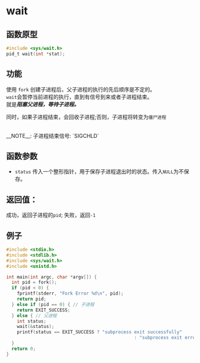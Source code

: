 # wait

## 函数原型
```c
#include <sys/wait.h>
pid_t wait(int *stat);
```
## 功能
  使用 `fork` 创建子进程后，父子进程的执行的先后顺序是不定的。<br>
`wait`会暂停当前进程的执行，直到有信号到来或者子进程结束。<br>
就是***阻塞父进程，等待子进程。***  <br>  

  同时，如果子进程结束，会回收子进程;否则，子进程将转变为`僵尸进程`  <br>  

<br>
__NOTE__: 子进程结束信号: `SIGCHLD`

## 函数参数
- `status` 传入一个整形指针，用于保存子进程退出时的状态。传入`NULL`为不保存。

## 返回值：   

成功，返回子进程的`pid`;
失败，返回`-1`

## 例子
```c
#include <stdio.h>
#include <stdlib.h>
#include <sys/wait.h>
#include <unistd.h>

int main(int argc, char *argv[]) {
  int pid = fork();
  if (pid < 0) {
    fprintf(stderr, "Fork Error %d\n", pid);
    return pid;
  } else if (pid == 0) { // 子进程
    return EXIT_SUCCESS;
  } else { // 父进程
    int status;
    wait(&status);
    printf(status == EXIT_SUCCESS ? "subprocess exit successfully"
                                                : "subprocess exit error");
  }
  return 0;
}
```
